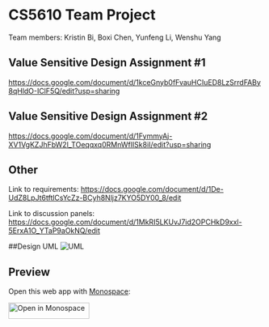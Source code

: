 # CS5610 Team Project
Team members: Kristin Bi, Boxi Chen, Yunfeng Li, Wenshu Yang

## Value Sensitive Design Assignment #1
https://docs.google.com/document/d/1kceGnyb0fFvauHCIuED8LzSrrdFABy8qHldO-IClF5Q/edit?usp=sharing

## Value Sensitive Design Assignment #2
https://docs.google.com/document/d/1FymmyAj-XV1VgKZJhFbW2l_TOeqqxq0RMnWfIlSk8iI/edit?usp=sharing


## Other
Link to requirements: https://docs.google.com/document/d/1De-UdZ8LpJt6tftlCsYcZz-BCyh8Nljz7KYO5DY00_8/edit

Link to discussion panels: https://docs.google.com/document/d/1MkRI5LKUvJ7id2OPCHkD9xxl-5ErxA1O_YTaP9aOkNQ/edit

##Design UML
![UML](https://github.com/yflee93/web-app/blob/main/Design.png?raw=true)


## Preview
Open this web app with [Monospace](https://idx.google.com):

<a href="https://localhost.corp.google.com:10443/new-git?url=https://github.com/yflee93/web-app.git&nix=false&type=web">
  <img
    alt="Open in Monospace"
    src="https://www.gstatic.com/monospace/230815/openinprojectidx.png"
    width="160"
    height="32"
  />
</a>